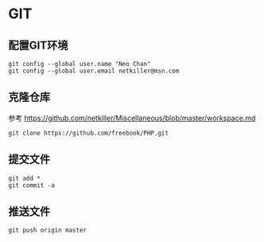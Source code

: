 GIT
===

配置GIT环境
-----------

    git config --global user.name "Neo Chan"
    git config --global user.email netkiller@msn.com
    
克隆仓库
-------
参考 https://github.com/netkiller/Miscellaneous/blob/master/workspace.md

    git clone https://github.com/freebook/PHP.git
    
提交文件
-------

    git add *
    git commit -a

推送文件
-------

    git push origin master
